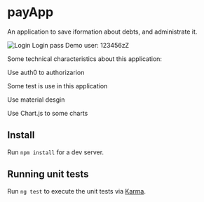 # payApp
An application to save iformation about debts, and administrate it.

![Login](https://user-images.githubusercontent.com/25330510/85813652-64bef600-b729-11ea-93a4-d215961959f6.png)
Login pass Demo user: 123456zZ

Some technical characteristics about this application:

Use auth0 to authorizarion

Some test is use in this application

Use material desgin

Use Chart.js to some charts

## Install
Run `npm install` for a dev server.

## Running unit tests
Run `ng test` to execute the unit tests via [Karma](https://karma-runner.github.io).
